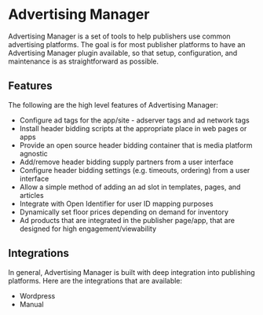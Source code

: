 # Advertising Manager

Advertising Manager is a set of tools to help publishers use common advertising platforms.  The goal is for most publisher platforms to have an Advertising Manager plugin available, so that setup, configuration, and maintenance is as straightforward as possible.

## Features

The following are the high level features of Advertising Manager:

* Configure ad tags for the app/site - adserver tags and ad network tags
* Install header bidding scripts at the appropriate place in web pages or apps
* Provide an open source header bidding container that is media platform agnostic
* Add/remove header bidding supply partners from a user interface
* Configure header bidding settings (e.g. timeouts, ordering) from a user interface
* Allow a simple method of adding an ad slot in templates, pages, and articles
* Integrate with Open Identifier for user ID mapping purposes
* Dynamically set floor prices depending on demand for inventory
* Ad products that are integrated in the publisher page/app, that are designed for high engagement/viewability

## Integrations

In general, Advertising Manager is built with deep integration into publishing platforms.  Here are the integrations that are available:

* Wordpress
* Manual
